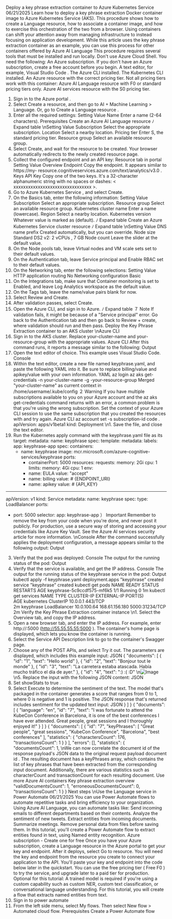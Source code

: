 Deploy a key phrase extraction container to
Azure Kubernetes Service
06/21/2025
Learn how to deploy a key phrase extraction Docker container image to Azure Kubernetes
Service (AKS). This procedure shows how to create a Language resource, how to associate a
container image, and how to exercise this orchestration of the two from a browser. Using
containers can shift your attention away from managing infrastructure to instead focusing on
application development. While this article uses the key phrase extraction container as an
example, you can use this process for other containers offered by Azure AI Language
This procedure requires several tools that must be installed and run locally. Don't use Azure
Cloud Shell. You need the following:
An Azure subscription. If you don't have an Azure subscription, create a free account
before you begin.
A text editor, for example, Visual Studio Code
.
The Azure CLI installed.
The Kubernetes CLI
 installed.
An Azure resource with the correct pricing tier. Not all pricing tiers work with this
container:
Azure AI Language resource with F0 or standard pricing tiers only.
Azure AI services resource with the S0 pricing tier.
1. Sign in to the Azure portal
.
2. Select Create a resource, and then go to AI + Machine Learning > Language. Or, go to
Create a Language resource
.
3. Enter all the required settings:
Setting
Value
Name
Enter a name (2-64 characters).
Prerequisites
Create an Azure AI Language resource
ﾉ
Expand table
\nSetting
Value
Subscription
Select the appropriate subscription.
Location
Select a nearby location.
Pricing tier
Enter S, the standard pricing tier.
Resource group
Select an available resource group.
4. Select Create, and wait for the resource to be created. Your browser automatically
redirects to the newly created resource page.
5. Collect the configured endpoint  and an API key:
Resource
tab in
portal
Setting
Value
Overview
Endpoint
Copy the endpoint. It appears similar to https://my-
resource.cognitiveservices.azure.com/text/analytics/v3.0 .
Keys
API Key
Copy one of the two keys. It's a 32-character alphanumeric string with no
spaces or dashes: < xxxxxxxxxxxxxxxxxxxxxxxxxxxxxxxx >.
1. Go to Azure Kubernetes Service
, and select Create.
2. On the Basics tab, enter the following information:
Setting
Value
Subscription
Select an appropriate subscription.
Resource group
Select an available resource group.
Kubernetes cluster name
Enter a name (lowercase).
Region
Select a nearby location.
Kubernetes version
Whatever value is marked as (default).
ﾉ
Expand table
Create an Azure Kubernetes Service cluster
resource
ﾉ
Expand table
\nSetting
Value
DNS name prefix
Created automatically, but you can override.
Node size
Standard DS2 v2:
2 vCPUs , 7 GB
Node count
Leave the slider at the default value.
3. On the Node pools tab, leave Virtual nodes and VM scale sets set to their default values.
4. On the Authentication tab, leave Service principal and Enable RBAC set to their default
values.
5. On the Networking tab, enter the following selections:
Setting
Value
HTTP application routing
No
Networking configuration
Basic
6. On the Integrations tab, make sure that Container monitoring is set to Enabled, and
leave Log Analytics workspace as the default value.
7. On the Tags tab, leave the name/value pairs blank for now.
8. Select Review and Create.
9. After validation passes, select Create.
1. Open the Azure CLI, and sign in to Azure.
ﾉ
Expand table
７ Note
If validation fails, it might be because of a "Service principal" error. Go back to the
Authentication tab and then go back to Review + create, where validation should run and
then pass.
Deploy the Key Phrase Extraction container to an
AKS cluster
\nAzure CLI
2. Sign in to the AKS cluster. Replace your-cluster-name  and your-resource-group  with the
appropriate values.
Azure CLI
After this command runs, it reports a message similar to the following:
Output
3. Open the text editor of choice. This example uses Visual Studio Code.
Console
4. Within the text editor, create a new file named keyphrase.yaml, and paste the following
YAML into it. Be sure to replace billing/value  and apikey/value  with your own
information.
YAML
az login
az aks get-credentials -n your-cluster-name -g -your-resource-group
Merged "your-cluster-name" as current context in /home/username/.kube/config
２ Warning
If you have multiple subscriptions available to you on your Azure account and the az
aks get-credentials  command returns with an error, a common problem is that
you're using the wrong subscription. Set the context of your Azure CLI session to use
the same subscription that you created the resources with and try again.
Azure CLI
 az account set -s subscription-id
code .
apiVersion: apps/v1beta1
kind: Deployment
\n1. Save the file, and close the text editor.
2. Run the Kubernetes apply  command with the keyphrase.yaml file as its target:
metadata:
  name: keyphrase
spec:
  template:
    metadata:
      labels:
        app: keyphrase-app
    spec:
      containers:
      - name: keyphrase
        image: mcr.microsoft.com/azure-cognitive-services/keyphrase
        ports:
        - containerPort: 5000
        resources:
          requests:
            memory: 2Gi
            cpu: 1
          limits:
            memory: 4Gi
            cpu: 1
        env:
        - name: EULA
          value: "accept"
        - name: billing
          value: # {ENDPOINT_URI}
        - name: apikey
          value: # {API_KEY}
--- 
apiVersion: v1
kind: Service
metadata:
  name: keyphrase
spec:
  type: LoadBalancer
  ports:
  - port: 5000
  selector:
    app: keyphrase-app
） Important
Remember to remove the key from your code when you're done, and never post it
publicly. For production, use a secure way of storing and accessing your credentials like
Azure Key Vault. See the Azure AI services security article for more information.
\nConsole
After the command successfully applies the deployment configuration, a message
appears similar to the following output:
Output
3. Verify that the pod was deployed:
Console
The output for the running status of the pod:
Output
4. Verify that the service is available, and get the IP address.
Console
The output for the running status of the keyphrase service in the pod:
Output
kubectl apply -f keyphrase.yaml
deployment.apps "keyphrase" created
service "keyphrase" created
kubectl get pods
NAME                         READY     STATUS    RESTARTS   AGE
keyphrase-5c9ccdf575-mf6k5   1/1       Running   0          1m
kubectl get services
NAME         TYPE           CLUSTER-IP    EXTERNAL-IP      PORT(S)          
AGE
kubernetes   ClusterIP      10.0.0.1      <none>           443/TCP          
2m
keyphrase    LoadBalancer   10.0.100.64   168.61.156.180   5000:31234/TCP   
2m
Verify the Key Phrase Extraction container instance
\n1. Select the Overview tab, and copy the IP address.
2. Open a new browser tab, and enter the IP address. For example, enter http://<IP-
address>:5000 (http://55.55.55.55:5000 ). The container's home page is displayed, which
lets you know the container is running.
3. Select the Service API Description link to go to the container's Swagger page.
4. Choose any of the POST APIs, and select Try it out. The parameters are displayed, which
includes this example input:
JSON
{
  "documents": [
    {
      "id": "1",
      "text": "Hello world"
    },
    {
      "id": "2",
      "text": "Bonjour tout le monde"
    },
    {
      "id": "3",
      "text": "La carretera estaba atascada. Había mucho tráfico el día de 
ayer."
    },
    {
      "id": "4",
      "text": ":) :( :D"
\n![Image](images/page1527_image1.png)
\n5. Replace the input with the following JSON content:
JSON
6. Set showStats to true .
7. Select Execute to determine the sentiment of the text.
The model that's packaged in the container generates a score that ranges from 0 to 1,
where 0 is negative and 1 is positive.
The JSON response that's returned includes sentiment for the updated text input:
JSON
    }
  ]
}
{
  "documents": [
    {
      "language": "en",
      "id": "7",
      "text": "I was fortunate to attend the KubeCon Conference in Barcelona, 
it is one of the best conferences I have ever attended. Great people, great 
sessions and I thoroughly enjoyed it!"
    }
  ]
}
{
  "documents": [
    {
      "id": "7",
      "keyPhrases": [
        "Great people",
        "great sessions",
        "KubeCon Conference",
        "Barcelona",
        "best conferences"
      ],
      "statistics": {
        "charactersCount": 176,
        "transactionsCount": 1
      }
    }
  ],
  "errors": [],
  "statistics": {
    "documentsCount": 1,
\nWe can now correlate the document id  of the response payload's JSON data to the original
request payload document id . The resulting document has a keyPhrases  array, which contains
the list of key phrases that have been extracted from the corresponding input document.
Additionally, there are various statistics such as characterCount  and transactionCount  for each
resulting document.
Use more Azure AI containers
Key phrase extraction overview
    "validDocumentsCount": 1,
    "erroneousDocumentsCount": 0,
    "transactionsCount": 1
  }
}
Next steps
\nUse the Language service in Power
Automate
06/21/2025
You can use Power Automate flows to automate repetitive tasks and bring efficiency to your
organization. Using Azure AI Language, you can automate tasks like:
Send incoming emails to different departments based on their contents.
Analyze the sentiment of new tweets.
Extract entities from incoming documents.
Summarize meetings.
Remove personal data from files before saving them.
In this tutorial, you'll create a Power Automate flow to extract entities found in text, using
Named entity recognition.
Azure subscription - Create one for free
Once you have your Azure subscription, create a Language resource 
in the Azure portal
to get your key and endpoint. After it deploys, select Go to resource.
You will need the key and endpoint from the resource you create to connect your
application to the API. You'll paste your key and endpoint into the code below later in
the quickstart.
You can use the free pricing tier ( Free F0 ) to try the service, and upgrade later to a
paid tier for production.
Optional for this tutorial: A trained model is required if you're using a custom capability
such as custom NER, custom text classification, or conversational language
understanding.
For this tutorial, you will create a flow that extracts named entities from text.
1. Sign in to power automate
2. From the left side menu, select My flows. Then select New flow > Automated cloud flow.
Prerequisites
Create a Power Automate flow
